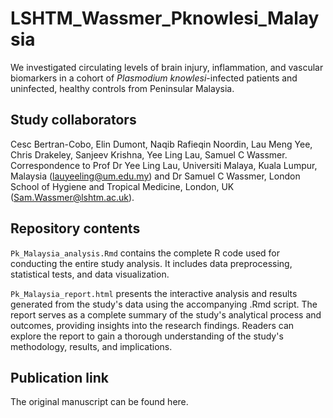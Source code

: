 # LSHTM_Wassmer_Pknowlesi_Malaysia

We investigated circulating levels of brain injury, inflammation, and vascular biomarkers in a cohort of *Plasmodium knowlesi*-infected patients and uninfected, healthy controls from Peninsular Malaysia.


## Study collaborators

Cesc Bertran-Cobo, Elin Dumont, Naqib Rafieqin Noordin, Lau Meng Yee, Chris Drakeley, Sanjeev Krishna, Yee Ling Lau, Samuel C Wassmer. Correspondence to Prof Dr Yee Ling Lau, Universiti Malaya, Kuala Lumpur, Malaysia (lauyeeling@um.edu.my) and Dr Samuel C Wassmer, London School of Hygiene and Tropical Medicine, London, UK (Sam.Wassmer@lshtm.ac.uk).


## Repository contents

`Pk_Malaysia_analysis.Rmd` contains the complete R code used for conducting the entire study analysis. It includes data preprocessing, statistical tests, and data visualization. 

`Pk_Malaysia_report.html` presents the interactive analysis and results generated from the study's data using the accompanying .Rmd script. The report serves as a complete summary of the study's analytical process and outcomes, providing insights into the research findings. Readers can explore the report to gain a thorough understanding of the study's methodology, results, and implications. 


## Publication link

The original manuscript can be found here.
